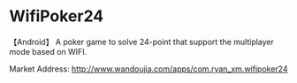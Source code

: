 # WifiPoker24
【Android】 A poker game to solve 24-point that support the multiplayer mode based on WIFI.

Market Address: http://www.wandoujia.com/apps/com.ryan_xm.wifipoker24

